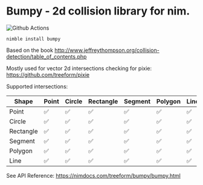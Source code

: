 # Bumpy - 2d collision library for nim.

![Github Actions](https://github.com/treeform/bumpy/workflows/Github%20Actions/badge.svg)

`nimble install bumpy`

Based on the book http://www.jeffreythompson.org/collision-detection/table_of_contents.php

Mostly used for vector 2d intersections checking for pixie: https://github.com/treeform/pixie

Supported intersections:

Shape         | Point         | Circle        | Rectangle     | Segment       | Polygon       | Line          |
------------- | ------------- | ------------- | ------------- | ------------- | ------------- | ------------- |
Point         | ✅           | ✅            | ✅           | ✅            | ✅           | ✅            |
Circle        | ✅           | ✅            | ✅           | ✅            | ✅           | ✅            |
Rectangle     | ✅           | ✅            | ✅           | ✅            | ✅           | ✅            |
Segment       | ✅           | ✅            | ✅           | ✅            | ✅           | ✅            |
Polygon       | ✅           | ✅            | ✅           | ✅            | ✅           | ✅            |
Line          | ✅           | ✅            | ✅           | ✅            | ✅           | ✅            |

See API Reference: https://nimdocs.com/treeform/bumpy/bumpy.html
